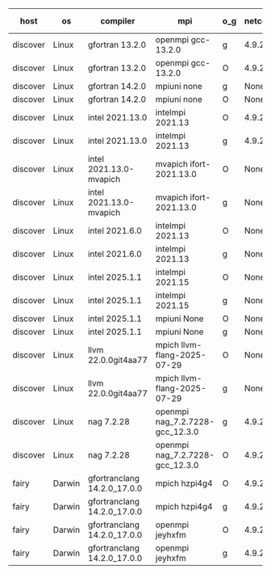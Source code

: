 

| host     | os       | compiler                              | mpi                      | o_g        | netcdf        | build       | u_pass          | u_fail          | s_pass            | s_fail            | e_pass             | e_fail             | nuopc_pass       | nuopc_fail       | artifacts link          |
|----------|----------|---------------------------------------|--------------------------|------------|---------------|-------------|-----------------|-----------------|-------------------|-------------------|--------------------|--------------------|------------------|------------------|-------------------------|
| discover | Linux | gfortran 13.2.0 | openmpi gcc-13.2.0  | g | 4.9.2  | PASS | 14235 | 0 | 51 | 0 | 81 | 0 | 57 | 0 | <a href="https://github.com/esmf-org/esmf-test-artifacts/tree/dff5efa53767ad58ac00c1d31559206972b4b155/develop/gfortran/13.2.0/g/openmpi/gcc-13.2.0" target="_blank">dff5efa</a> | 
| discover | Linux | gfortran 13.2.0 | openmpi gcc-13.2.0  | O | 4.9.2  | PASS | 14235 | 0 | 51 | 0 | 81 | 0 | 57 | 0 | <a href="https://github.com/esmf-org/esmf-test-artifacts/tree/4142c8e2ca513b730a178e471ea234d6b114c295/develop/gfortran/13.2.0/O/openmpi/gcc-13.2.0" target="_blank">4142c8e</a> | 
| discover | Linux | gfortran 14.2.0 | mpiuni none  | g | None  | PASS | 12564 | 0 | 9 | 0 | 43 | 0 | None | None | <a href="https://github.com/esmf-org/esmf-test-artifacts/tree/2a668a59d2d814ffd91f391e57f42d5d470ee014/develop/gfortran/14.2.0/g/mpiuni/none" target="_blank">2a668a5</a> | 
| discover | Linux | gfortran 14.2.0 | mpiuni none  | O | None  | PASS | 12564 | 0 | 9 | 0 | 43 | 0 | None | None | <a href="https://github.com/esmf-org/esmf-test-artifacts/tree/39bd3609157ce3ade4ebcdd062d42809d30b321f/develop/gfortran/14.2.0/O/mpiuni/none" target="_blank">39bd360</a> | 
| discover | Linux | intel 2021.13.0 | intelmpi 2021.13  | O | 4.9.2  | PASS | 14235 | 0 | 51 | 0 | 81 | 0 | 57 | 0 | <a href="https://github.com/esmf-org/esmf-test-artifacts/tree/8e5bf367996755368eda370ed6edb8d53c448b8c/develop/intel/2021.13.0/O/intelmpi/2021.13" target="_blank">8e5bf36</a> | 
| discover | Linux | intel 2021.13.0 | intelmpi 2021.13  | g | 4.9.2  | PASS | 14235 | 0 | 51 | 0 | 81 | 0 | 57 | 0 | <a href="https://github.com/esmf-org/esmf-test-artifacts/tree/963925e4600c5ea1d5e9b910d47c56f996e71251/develop/intel/2021.13.0/g/intelmpi/2021.13" target="_blank">963925e</a> | 
| discover | Linux | intel 2021.13.0-mvapich | mvapich ifort-2021.13.0  | O | None  | PASS | 14235 | 0 | 51 | 0 | 81 | 0 | 57 | 0 | <a href="https://github.com/esmf-org/esmf-test-artifacts/tree/89e785f4ebd81b86176831e25ce72b0b9b52c33b/develop/intel/2021.13.0-mvapich/O/mvapich/ifort-2021.13.0" target="_blank">89e785f</a> | 
| discover | Linux | intel 2021.13.0-mvapich | mvapich ifort-2021.13.0  | g | None  | PASS | 14235 | 0 | 51 | 0 | 81 | 0 | 57 | 0 | <a href="https://github.com/esmf-org/esmf-test-artifacts/tree/23d9a02988539c424008d2a7f75f690179dfc0e1/develop/intel/2021.13.0-mvapich/g/mvapich/ifort-2021.13.0" target="_blank">23d9a02</a> | 
| discover | Linux | intel 2021.6.0 | intelmpi 2021.13  | O | None  | PASS | 14235 | 0 | 51 | 0 | 81 | 0 | 57 | 0 | <a href="https://github.com/esmf-org/esmf-test-artifacts/tree/ba11d747af7d60c83c5ca2f5feb0b67374858286/develop/intel/2021.6.0/O/intelmpi/2021.13" target="_blank">ba11d74</a> | 
| discover | Linux | intel 2021.6.0 | intelmpi 2021.13  | g | None  | PASS | 14235 | 0 | 51 | 0 | 81 | 0 | 57 | 0 | <a href="https://github.com/esmf-org/esmf-test-artifacts/tree/34cded1f50a2b38bba87288226fd57d17222fcb3/develop/intel/2021.6.0/g/intelmpi/2021.13" target="_blank">34cded1</a> | 
| discover | Linux | intel 2025.1.1 | intelmpi 2021.15  | O | None  | PASS | 14235 | 0 | 51 | 0 | 81 | 0 | 57 | 0 | <a href="https://github.com/esmf-org/esmf-test-artifacts/tree/fb2a01994cbb120f729cceb72463087aa81f8afa/develop/intel/2025.1.1/O/intelmpi/2021.15" target="_blank">fb2a019</a> | 
| discover | Linux | intel 2025.1.1 | intelmpi 2021.15  | g | None  | PASS | 14235 | 0 | 51 | 0 | 81 | 0 | 57 | 0 | <a href="https://github.com/esmf-org/esmf-test-artifacts/tree/df02ed12636b80dfc0074b0adbd2d648e5472c70/develop/intel/2025.1.1/g/intelmpi/2021.15" target="_blank">df02ed1</a> | 
| discover | Linux | intel 2025.1.1 | mpiuni None  | O | None  | PASS | 12564 | 0 | 9 | 0 | 43 | 0 | None | None | <a href="https://github.com/esmf-org/esmf-test-artifacts/tree/e8e50977ba762fd366e12ad6dee2e320938d1394/develop/intel/2025.1.1/O/mpiuni/None" target="_blank">e8e5097</a> | 
| discover | Linux | intel 2025.1.1 | mpiuni None  | g | None  | PASS | 12564 | 0 | 9 | 0 | 43 | 0 | None | None | <a href="https://github.com/esmf-org/esmf-test-artifacts/tree/1c659604758f92d43f225fa989436b61fbc44627/develop/intel/2025.1.1/g/mpiuni/None" target="_blank">1c65960</a> | 
| discover | Linux | llvm 22.0.0git4aa77 | mpich llvm-flang-2025-07-29  | O | None  | PASS | None | None | None | None | None | None | None | None | <a href="https://github.com/esmf-org/esmf-test-artifacts/tree/75dd28b1038560007247954cec8b21a6a60d8a08/develop/llvm/22.0.0git4aa77/O/mpich/llvm-flang-2025-07-29" target="_blank">75dd28b</a> | 
| discover | Linux | llvm 22.0.0git4aa77 | mpich llvm-flang-2025-07-29  | g | None  | PASS | None | None | None | None | None | None | None | None | <a href="https://github.com/esmf-org/esmf-test-artifacts/tree/59f3a8a9eef65178e6fc7df55f39044bffeda658/develop/llvm/22.0.0git4aa77/g/mpich/llvm-flang-2025-07-29" target="_blank">59f3a8a</a> | 
| discover | Linux | nag 7.2.28 | openmpi nag_7.2.7228-gcc_12.3.0  | g | 4.9.2  | PASS | 14235 | 0 | 51 | 0 | 81 | 0 | 56 | 1 | <a href="https://github.com/esmf-org/esmf-test-artifacts/tree/dd6658c1866bd7ab459c10f91c004845557e5b59/develop/nag/7.2.28/g/openmpi/nag_7.2.7228-gcc_12.3.0" target="_blank">dd6658c</a> | 
| discover | Linux | nag 7.2.28 | openmpi nag_7.2.7228-gcc_12.3.0  | O | 4.9.2  | PASS | 14235 | 0 | 51 | 0 | 81 | 0 | 56 | 1 | <a href="https://github.com/esmf-org/esmf-test-artifacts/tree/be63c2b392cac47445a1b5b4dc4e4f737fd02259/develop/nag/7.2.28/O/openmpi/nag_7.2.7228-gcc_12.3.0" target="_blank">be63c2b</a> | 
| fairy | Darwin | gfortranclang 14.2.0_17.0.0 | mpich hzpi4g4  | O | 4.9.2  | PASS | 14233 | 2 | 51 | 0 | 81 | 0 | 57 | 0 | <a href="https://github.com/esmf-org/esmf-test-artifacts/tree/87b7d6a18006ee32d14023dcb8f59193308c0771/develop/gfortranclang/14.2.0_17.0.0/O/mpich/hzpi4g4" target="_blank">87b7d6a</a> | 
| fairy | Darwin | gfortranclang 14.2.0_17.0.0 | mpich hzpi4g4  | g | 4.9.2  | PASS | None | None | None | None | None | None | None | None | <a href="https://github.com/esmf-org/esmf-test-artifacts/tree/9e4639b5f085eb37d7b1641e1ac05a56d8eb2071/develop/gfortranclang/14.2.0_17.0.0/g/mpich/hzpi4g4" target="_blank">9e4639b</a> | 
| fairy | Darwin | gfortranclang 14.2.0_17.0.0 | openmpi jeyhxfm  | O | 4.9.2  | PASS | 14235 | 0 | 51 | 0 | 81 | 0 | 57 | 0 | <a href="https://github.com/esmf-org/esmf-test-artifacts/tree/f9297c4f3ca7e74a76c93e2add04d9b44cd795f3/develop/gfortranclang/14.2.0_17.0.0/O/openmpi/jeyhxfm" target="_blank">f9297c4</a> | 
| fairy | Darwin | gfortranclang 14.2.0_17.0.0 | openmpi jeyhxfm  | g | 4.9.2  | PASS | 14235 | 0 | 51 | 0 | 81 | 0 | 57 | 0 | <a href="https://github.com/esmf-org/esmf-test-artifacts/tree/f9b3cc720b4ba22c5d3235f121f5bbe0d82ca1d1/develop/gfortranclang/14.2.0_17.0.0/g/openmpi/jeyhxfm" target="_blank">f9b3cc7</a> | 
